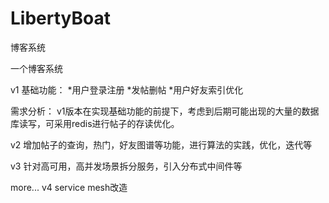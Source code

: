 # LibertyBoat
博客系统

一个博客系统

v1
基础功能：
*用户登录注册
*发帖删帖
*用户好友索引优化

需求分析：
v1版本在实现基础功能的前提下，考虑到后期可能出现的大量的数据库读写，可采用redis进行帖子的存读优化。


v2
增加帖子的查询，热门，好友图谱等功能，进行算法的实践，优化，迭代等


v3
针对高可用，高并发场景拆分服务，引入分布式中间件等

more...
v4 
service mesh改造
